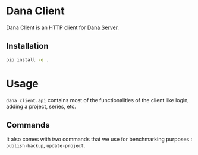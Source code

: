 # Dana Client

Dana Client is an HTTP client for [Dana Server](https://github.com/IlyasMoutawwakil/dana-server).

## Installation

```bash
pip install -e .
```

# Usage

`dana_client.api` contains most of the functionalities of the client like login, adding a project, series, etc.

## Commands

It also comes with two commands that we use for benchmarking purposes : `publish-backup`, `update-project`.
